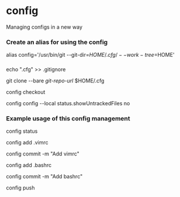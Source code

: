 # config
Managing configs in a new way

### Create an alias for using the config

alias config='/usr/bin/git --git-dir=$HOME/.cfg/ --work-tree=$HOME'

###

echo ".cfg" >> .gitignore

git clone --bare *git-repo-url* $HOME/.cfg

config checkout

config config --local status.showUntrackedFiles no

### Example usage of this config management

config status

config add .vimrc

config commit -m "Add vimrc"

config add .bashrc

config commit -m "Add bashrc"

config push
